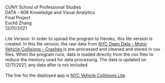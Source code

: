 CUNY School of Professional Studies <br>
DATA - 608 Knowledge and Visual Analytics <br>
Final Project <br>
Euclid Zhang <br>
12/01/2021 <br>
<br>
Lite Version: In order to upload the program to Heroku, this lite version is created. In this lite version, the raw data from <a href="https://data.cityofnewyork.us/Public-Safety/Motor-Vehicle-Collisions-Crashes/h9gi-nx95"> NYC Open Data - Motor Vehicle Collisions - Crashes </a>
is pre-processed and cleaned and stored in csv files. When the program runs, data is loaded directly from the csv files to reduce the memory used for data processing. The data is updated on 12/11/2021, any data after is not included.<br>
<br>
The link for the deployed app is <a href="https://nyc-vehicle-collisions-lite.herokuapp.com/"> NYC Vehicle Collisions Lite </a>

